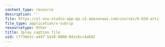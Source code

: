 ```yaml
---
content_type: resource
description: ''
file: https://ol-ocw-studio-app-qa.s3.amazonaws.com/courses/6-034-artificial-intelligence-fall-2010/c7730e2ca4d75a189880041c6cc4a682_gGQ-vAmdAOI.vtt
file_type: application/x-subrip
resourcetype: Other
title: 3play caption file
uid: c7730e2c-a4d7-5a18-9880-041c6cc4a682
---
```

